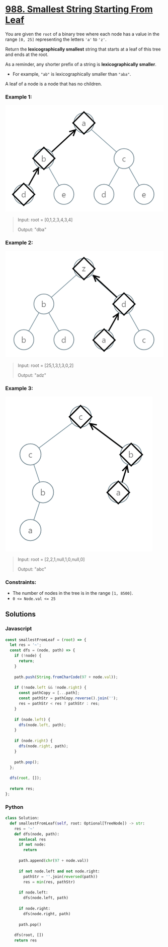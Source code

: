 # [988. Smallest String Starting From Leaf](https://leetcode.com/problems/smallest-string-starting-from-leaf/description/)

You are given the `root` of a binary tree where each node has a value in the range `[0, 25]` representing the letters `'a'` to `'z'`.

Return the **lexicographically smallest** string that starts at a leaf of this tree and ends at the root.

As a reminder, any shorter prefix of a string is **lexicographically smaller**.

- For example, `"ab"` is lexicographically smaller than `"aba"`.

A leaf of a node is a node that has no children.

### Example 1:
![](./images/tree1.png)
> Input: root = [0,1,2,3,4,3,4]
>
> Output: "dba"


### Example 2:
![](./images/tree2.png)
> Input: root = [25,1,3,1,3,0,2]
>
> Output: "adz"


### Example 3:
![](./images/tree3.png)
> Input: root = [2,2,1,null,1,0,null,0]
>
> Output: "abc"
 

### Constraints:
- The number of nodes in the tree is in the range `[1, 8500]`.
- `0 <= Node.val <= 25`


## Solutions

### Javascript
```javascript
const smallestFromLeaf = (root) => {
  let res = '~';
  const dfs = (node, path) => {
    if (!node) {
      return;
    }

    path.push(String.fromCharCode(97 + node.val));

    if (!node.left && !node.right) {
      const pathCopy = [...path];
      const pathStr = pathCopy.reverse().join('');
      res = pathStr < res ? pathStr : res;
    }

    if (node.left) {
      dfs(node.left, path);
    }

    if (node.right) {
      dfs(node.right, path);
    }

    path.pop();
  };

  dfs(root, []);

  return res;
};
```

### Python
```python
class Solution:
  def smallestFromLeaf(self, root: Optional[TreeNode]) -> str:
    res = '~'
    def dfs(node, path):
      nonlocal res
      if not node:
        return
      
      path.append(chr(97 + node.val))

      if not node.left and not node.right:
        pathStr = ''.join(reversed(path))
        res = min(res, pathStr)
        
      if node.left:
        dfs(node.left, path)
        
      if node.right:
        dfs(node.right, path)
        
      path.pop()
    
    dfs(root, [])
    return res
```
